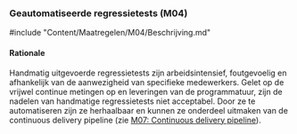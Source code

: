### Geautomatiseerde regressietests (M04)

#include "Content/Maatregelen/M04/Beschrijving.md"

#### Rationale

Handmatig uitgevoerde regressietests zijn arbeidsintensief, foutgevoelig en afhankelijk van de aanwezigheid van specifieke medewerkers. Gelet op de vrijwel continue metingen op en leveringen van de programmatuur, zijn de nadelen van handmatige regressietests niet acceptabel. Door ze te automatiseren zijn ze herhaalbaar en kunnen ze onderdeel uitmaken van de continuous delivery pipeline (zie [M07: Continuous delivery pipeline](#continuous-delivery-pipeline-m07-)).
